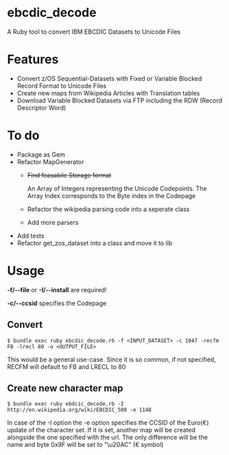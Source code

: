 # ebcdic_decode
A Ruby tool to convert IBM EBCDIC Datasets to Unicode Files

# Features
* Convert z/OS Sequential-Datasets with Fixed or Variable Blocked Record Format to Unicode Files
* Create new maps from Wikipedia Articles with Translation tables
* Download Variable Blocked Datasets via FTP including the RDW (Record Descriptor Word)

# To do
* Package as Gem
* Refactor MapGenerator
  * ~~Find feasabile Storage format~~

    An Array of Integers representing the Unicode Codepoints. The Array Index corresponds to the Byte index in the Codepage

  * Refactor the wikipedia parsing code into a seperate class
  * Add more parsers
* Add tests
* Refactor get_zos_dataset into a class and move it to lib

# Usage
**-f/--file** or **-I/--install** are required!

**-c/--ccsid** specifies the Codepage

## Convert
```
$ bundle exec ruby ebcdic_decode.rb -f <INPUT_DATASET> -c 1047 -recfm FB -lrecl 80 -o <OUTPUT_FILE>
```
This would be a general use-case. Since it is so common, if not specified, RECFM will default to FB and LRECL to 80

## Create new character map
```
$ bundle exec ruby ebdcic_decode.rb -I http://en.wikipedia.org/wiki/EBCDIC_500 -e 1148
```
In case of the -I option the -e option specifies the CCSID of the Euro(€) update of the character set.
If it is set, another map will be created alongside the one specified with the url. 
The only difference will be the name and byte 0x9F will be set to "\u20AC" (€ symbol)
